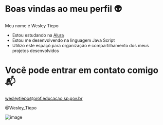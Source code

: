 # Boas vindas ao meu perfil 👽

Meu nome é Wesley Tiepo

- Estou estudando na [Alura](https://www.alura.com.br/)
- Estou me desenvolvendo na linguagem Java Script
- Utilizo este espaçõ para organização e compartilhamento dos meus projetos desenvolvidos


# Você pode entrar em contato comigo 📬

wesleytiepo@prof.educacao.sp.gov.br

@Wesley_Tiepo

![image](https://github.com/WesleyTiepo/Wesley-Tiepo/assets/161245763/30a62500-d0af-4c83-85c6-05b107752611)
